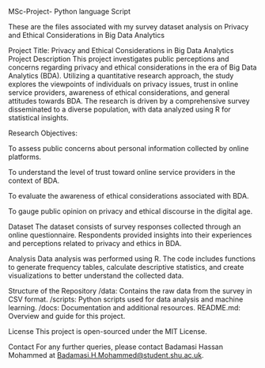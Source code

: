 MSc-Project- Python language Script

These are the files associated with my survey dataset analysis on Privacy and Ethical Considerations in Big Data Analytics

Project Title: Privacy and Ethical Considerations in Big Data Analytics Project Description This project investigates public perceptions and concerns regarding privacy and ethical considerations in the era of Big Data Analytics (BDA). Utilizing a quantitative research approach, the study explores the viewpoints of individuals on privacy issues, trust in online service providers, awareness of ethical considerations, and general attitudes towards BDA. The research is driven by a comprehensive survey disseminated to a diverse population, with data analyzed using R for statistical insights.

Research Objectives:

To assess public concerns about personal information collected by online platforms.

To understand the level of trust toward online service providers in the context of BDA.

To evaluate the awareness of ethical considerations associated with BDA.

To gauge public opinion on privacy and ethical discourse in the digital age.

Dataset The dataset consists of survey responses collected through an online questionnaire. Respondents provided insights into their experiences and perceptions related to privacy and ethics in BDA.

Analysis Data analysis was performed using R. The code includes functions to generate frequency tables, calculate descriptive statistics, and create visualizations to better understand the collected data.

Structure of the Repository /data: Contains the raw data from the survey in CSV format. /scripts: Python scripts used for data analysis and machine learning. /docs: Documentation and additional resources. README.md: Overview and guide for this project.

License This project is open-sourced under the MIT License.

Contact For any further queries, please contact Badamasi Hassan Mohammed at Badamasi.H.Mohammed@student.shu.ac.uk.
